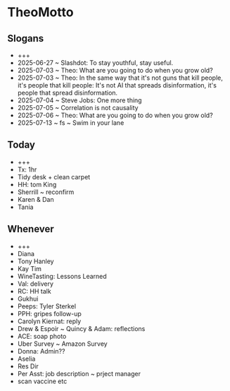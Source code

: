 # TheoMotto

## Slogans

* +++
* 2025-06-27 ~ Slashdot: To stay youthful, stay useful.
* 2025-07-03 ~ Theo: What are you going to do when you grow old?
* 2025-07-03 ~ Theo: In the same way that it's not guns that kill people, it's people that kill people: It's not AI that spreads disinformation, it's people that spread disinformation.
* 2025-07-04 ~ Steve Jobs: One more thing
* 2025-07-05 ~ Correlation is not causality
* 2025-07-06 ~ Theo: What are you going to do when you grow old?
* 2025-07-13 ~ fs ~ Swim in your lane

## Today

* +++
* Tx: 1hr
* Tidy desk + clean carpet
* HH: tom King
* Sherrill ~ reconfirm
* Karen & Dan
* Tania

## Whenever

* +++
* Diana
* Tony Hanley
* Kay Tim
* WineTasting: Lessons Learned
* Val: delivery
* RC: HH talk
* Gukhui
* Peeps: Tyler Sterkel
* PPH: gripes follow-up
* Carolyn Kiernat: reply
* Drew & Espoir ~ Quincy & Adam: reflections
* ACE: soap photo
* Uber Survey ~ Amazon Survey
* Donna: Admin??
* Aselia
* Res Dir
* Per Asst: job description ~ prject manager
* scan vaccine etc
